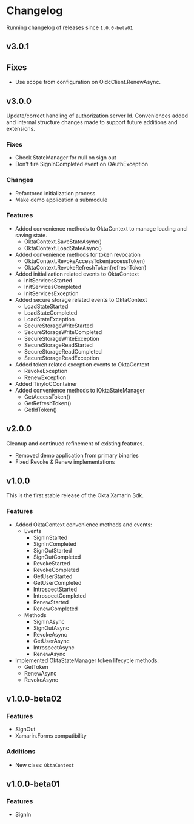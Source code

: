 # Changelog
Running changelog of releases since `1.0.0-beta01`

## v3.0.1

## Fixes

- Use scope from configuration on OidcClient.RenewAsync.

## v3.0.0

Update/correct handling of authorization server Id.  Conveniences added and internal structure changes made to support future additions and extensions.

### Fixes

- Check StateManager for null on sign out
- Don't fire SignInCompleted event on OAuthException

### Changes

- Refactored initialization process
- Make demo application a submodule

### Features

- Added convenience methods to OktaContext to manage loading and saving state.
  - OktaContext.SaveStateAsync()
  - OktaContext.LoadStateAsync()
- Added convenience methods for token revocation
  - OktaContext.RevokeAccessToken(accessToken)
  - OktaContext.RevokeRefreshToken(refreshToken)
- Added initialization related events to OktaContext
  - InitServicesStarted
  - InitServicesCompleted
  - InitServicesException
- Added secure storage related events to OktaContext
  - LoadStateStarted
  - LoadStateCompleted
  - LoadStateException
  - SecureStorageWriteStarted
  - SecureStorageWriteCompleted
  - SecureStorageWriteException
  - SecureStorageReadStarted
  - SecureStorageReadCompleted
  - SecureStorageReadException
- Added token related exception events to OktaContext
  - RevokeException
  - RenewException
- Added TinyIoCContainer
- Added convenience methods to IOktaStateManager
  - GetAccessToken()
  - GetRefreshToken()
  - GetIdToken()

## v2.0.0

Cleanup and continued refinement of existing features.

- Removed demo application from primary binaries
- Fixed Revoke & Renew implementations

## v1.0.0

This is the first stable release of the Okta Xamarin Sdk. 
### Features

- Added OktaContext convenience methods and events:
  - Events
    - SignInStarted
    - SignInCompleted
    - SignOutStarted
    - SignOutCompleted    
    - RevokeStarted
    - RevokeCompleted
    - GetUserStarted
    - GetUserCompleted
    - IntrospectStarted
    - IntrospectCompleted
    - RenewStarted
    - RenewCompleted
  - Methods
    - SignInAsync
    - SignOutAsync
    - RevokeAsync
    - GetUserAsync
    - IntrospectAsync
    - RenewAsync
- Implemented OktaStateManager token lifecycle methods:
  - GetToken
  - RenewAsync
  - RevokeAsync

## v1.0.0-beta02

### Features

- SignOut
- Xamarin.Forms compatibility

### Additions

- New class:  `OktaContext`

## v1.0.0-beta01

### Features

- SignIn
